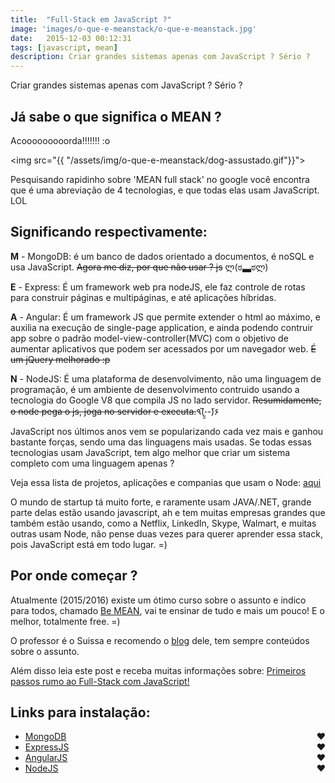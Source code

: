 ```yaml
---
title:  "Full-Stack em JavaScript ?"
image: 'images/o-que-e-meanstack/o-que-e-meanstack.jpg'
date:   2015-12-03 00:12:31
tags: [javascript, mean]
description: Criar grandes sistemas apenas com JavaScript ? Sério ?
---
```

Criar grandes sistemas apenas com JavaScript ? Sério ?

## Já sabe o que significa o MEAN ?

Acooooooooorda!!!!!!! :o

<img src="{{ "/assets/img/o-que-e-meanstack/dog-assustado.gif"}}">

Pesquisando rapidinho sobre 'MEAN full stack' no google você encontra que é uma abreviação de 4 tecnologias, e que todas elas usam JavaScript. LOL

## Significando respectivamente:

<b>M</b> - MongoDB: é um banco de dados orientado a documentos, é noSQL e usa JavaScript. <del>Agora me diz, por que não usar ? js</del> ლ(ಠ▃ಠლ)

<b>E</b> - Express: É um framework web pra nodeJS, ele faz controle de rotas para construir páginas e multipáginas, e até aplicações híbridas.

<b>A</b> - Angular: É um framework JS que permite extender o html ao máximo, e auxilia na execução de single-page application, e ainda podendo contruir app sobre o padrão model-view-controller(MVC) com o objetivo de aumentar aplicativos que podem ser acessados por um navegador web. <del>É um jQuery melhorado :p</del>

<b>N</b> - NodeJS: É uma plataforma de desenvolvimento, não uma linguagem de programação, é um ambiente de desenvolvimento contruido usando a tecnologia do Google V8 que compila JS no lado servidor. <del>Resumidamente, o node pega o js, joga no servidor e executa.</del>٩(-̮̮̃-̃)۶

JavaScript nos últimos anos vem se popularizando cada vez mais e ganhou bastante forças, sendo uma das linguagens mais usadas.
Se todas essas tecnologias usam JavaScript, tem algo melhor que criar um sistema
completo com uma linguagem apenas ?

Veja essa lista de projetos, aplicações e companias que usam o Node:
[aqui](https://github.com/nodejs/node-v0.x-archive/wiki/Projects%2C-Applications%2C-and-Companies-Using-Node)

O mundo de startup tá muito forte, e raramente usam JAVA/.NET, grande parte delas estão usando javascript, ah e tem muitas empresas grandes que também estão usando, como a Netflix, LinkedIn, Skype, Walmart, e muitas outras usam Node, não pense duas vezes para querer aprender essa stack, pois JavaScript está em todo lugar. =)

## Por onde começar ?

Atualmente (2015/2016) existe um ótimo curso sobre o assunto e indico para todos, chamado [Be MEAN](http://dagora.net/be-mean/), vai te ensinar de tudo e mais um pouco! E o melhor, totalmente free. =)

O professor é o Suissa e recomendo o [blog](http://nomadev.com.br/) dele, tem sempre conteúdos sobre o assunto.

Além disso leia este post e receba muitas informações sobre:
[Primeiros passos rumo ao Full-Stack com JavaScript!](https://medium.com/@cristofersousa/full-stack-developer-como-me-tornar-um-5c9d23765461#.g5xz3zu3u)

## Links para instalação:
- [MongoDB](https://www.mongodb.org/) <span id="coracao" style="float:right"> ♥</span>
- [ExpressJS](http://expressjs.com/en/index.html) <span id="coracao" style="float:right"> ♥</span>
- [AngularJS](https://angularjs.org/) <span id="coracao" style="float:right"> ♥</span>
- [NodeJS](https://nodejs.org/en/) <span id="coracao" style="float:right"> ♥</span>

